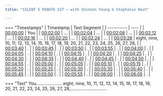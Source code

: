 ```yaml
---
title: "SILENT 5 MINUTE SIT ~ with Shinzen Young & Stephanie Nash"

---
```

=== "Timestamps"
    | Timestamp | Text Segment |
    | ---------- | ----  |
    | [00:00:00](https://www.youtube.com/watch?v=QUisTd3jvO4&t=0) |  You |
    | [00:02:00](https://www.youtube.com/watch?v=QUisTd3jvO4&t=120) | ... |
    | [00:02:04](https://www.youtube.com/watch?v=QUisTd3jvO4&t=124) | ... |
    | [00:02:08](https://www.youtube.com/watch?v=QUisTd3jvO4&t=128) | ... |
    | [00:02:12](https://www.youtube.com/watch?v=QUisTd3jvO4&t=132) | ... |
    | [00:02:16](https://www.youtube.com/watch?v=QUisTd3jvO4&t=136) | ... |
    | [00:02:20](https://www.youtube.com/watch?v=QUisTd3jvO4&t=140) | ... |
    | [00:02:24](https://www.youtube.com/watch?v=QUisTd3jvO4&t=144) | ... |
    | [00:03:28](https://www.youtube.com/watch?v=QUisTd3jvO4&t=208) |  eight, nine, 10, 11, 12, 13, 14, 15, 16, 17, 18, 19, 20, 21, 22, 23, 24, 25, 26, 27, 28, |
    | [00:03:40](https://www.youtube.com/watch?v=QUisTd3jvO4&t=220) | . |
    | [00:03:45](https://www.youtube.com/watch?v=QUisTd3jvO4&t=225) | . |
    | [00:03:50](https://www.youtube.com/watch?v=QUisTd3jvO4&t=230) | . |
    | [00:03:55](https://www.youtube.com/watch?v=QUisTd3jvO4&t=235) | . |
    | [00:04:00](https://www.youtube.com/watch?v=QUisTd3jvO4&t=240) | . |
    | [00:04:05](https://www.youtube.com/watch?v=QUisTd3jvO4&t=245) | . |
    | [00:04:10](https://www.youtube.com/watch?v=QUisTd3jvO4&t=250) | . |
    | [00:04:15](https://www.youtube.com/watch?v=QUisTd3jvO4&t=255) | . |
    | [00:04:20](https://www.youtube.com/watch?v=QUisTd3jvO4&t=260) | . |
    | [00:04:25](https://www.youtube.com/watch?v=QUisTd3jvO4&t=265) | . |
    | [00:04:30](https://www.youtube.com/watch?v=QUisTd3jvO4&t=270) | . |
    | [00:04:35](https://www.youtube.com/watch?v=QUisTd3jvO4&t=275) | . |
    | [00:04:40](https://www.youtube.com/watch?v=QUisTd3jvO4&t=280) | . |
    | [00:04:45](https://www.youtube.com/watch?v=QUisTd3jvO4&t=285) | . |
    | [00:04:50](https://www.youtube.com/watch?v=QUisTd3jvO4&t=290) | . |
    | [00:04:55](https://www.youtube.com/watch?v=QUisTd3jvO4&t=295) | . |
    | [00:05:00](https://www.youtube.com/watch?v=QUisTd3jvO4&t=300) | . |
    | [00:05:05](https://www.youtube.com/watch?v=QUisTd3jvO4&t=305) | . |
    | [00:05:10](https://www.youtube.com/watch?v=QUisTd3jvO4&t=310) | . |
    | [00:05:15](https://www.youtube.com/watch?v=QUisTd3jvO4&t=315) | . |
    | [00:05:20](https://www.youtube.com/watch?v=QUisTd3jvO4&t=320) | . |
    | [00:05:25](https://www.youtube.com/watch?v=QUisTd3jvO4&t=325) | . |
    | [00:05:30](https://www.youtube.com/watch?v=QUisTd3jvO4&t=330) | . |
    | [00:05:35](https://www.youtube.com/watch?v=QUisTd3jvO4&t=335) | . |
    | [00:05:40](https://www.youtube.com/watch?v=QUisTd3jvO4&t=340) | . |
    | [00:05:45](https://www.youtube.com/watch?v=QUisTd3jvO4&t=345) | . |
    | [00:05:50](https://www.youtube.com/watch?v=QUisTd3jvO4&t=350) | . |
    | [00:05:55](https://www.youtube.com/watch?v=QUisTd3jvO4&t=355) | . |
    | [00:06:00](https://www.youtube.com/watch?v=QUisTd3jvO4&t=360) | . |
    | [00:06:05](https://www.youtube.com/watch?v=QUisTd3jvO4&t=365) | . |

=== "Text"
     You..................... eight, nine, 10, 11, 12, 13, 14, 15, 16, 17, 18, 19, 20, 21, 22, 23, 24, 25, 26, 27, 28,..............................